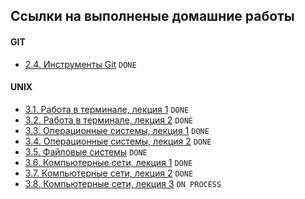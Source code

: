 ## Ссылки на выполненые домашние работы

#### GIT
+  [2.4. Инструменты Git](./2/2.4/README.md) `DONE`
  
#### UNIX
+  [3.1. Работа в терминале, лекция 1](./3/3.1/README.md) `DONE`
+  [3.2. Работа в терминале, лекция 2](./3/3.2/README.md) `DONE`
+  [3.3. Операционные системы, лекция 1](./3/3.3/README.md) `DONE`
+  [3.4. Операционные системы, лекция 2](./3/3.4/README.md) `DONE`
+  [3.5. Файловые системы](./3/3.5/README.md) `DONE`
+  [3.6. Компьютерные сети, лекция 1](./3/3.6/README.md) `DONE`
+  [3.7. Компьютерные сети, лекция 2](./3/3.7/README.md) `DONE`
+  [3.8. Компьютерные сети, лекция 3](./3/3.8/README.md) `ON PROCESS`